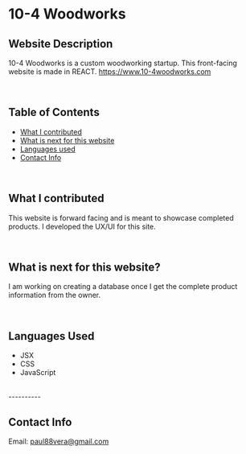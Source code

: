 # 10-4 Woodworks

## Website Description
10-4 Woodworks is a custom woodworking startup. This front-facing website is made in REACT.
https://www.10-4woodworks.com

<br>

## Table of Contents
* [What I contributed](#what-i-contributed)
* [What is next for this website](#what-is-next-for-this-website)
* [Languages used](#languages-used)
* [Contact Info](#contact-info)

<br>

## What I contributed
This website is forward facing and is meant to showcase completed products. I developed the UX/UI for this site.

<br>

## What is next for this website?
I am working on creating a database once I get the complete product information from the owner.

<br>

## Languages Used
* JSX
* CSS
* JavaScript

<br>
----------

## Contact Info
Email: paul88vera@gmail.com